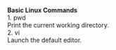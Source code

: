<p><strong>Basic Linux Commands</strong><br />1. pwd <br />Print the current working directory.<br />2. vi <br />Launch the default editor.</p>
